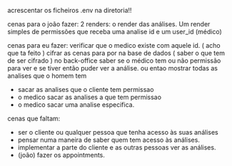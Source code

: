 acrescentar os ficheiros .env na diretoria!!

cenas para o joão fazer:
2 renders:
    o render das análises.
    Um render simples de permissões que receba uma analise id e um user_id (médico) 

cenas para eu fazer:
verificar que o medico existe com aquele id. ( acho que ta feito )
cifrar as cenas para por na base de dados ( saber o que tem de ser cifrado )
no back-office saber se o médico tem ou não permissão para ver e se tiver então puder ver a análise.
ou entao mostrar todas as analises que o homem tem 
+ sacar as analises que o cliente tem permissao 
+ o medico sacar as analises a que tem permissao
+ o medico sacar uma analise especifica.

cenas que faltam: 
 + ser o cliente ou qualquer pessoa que tenha acesso às suas análises 
 + pensar numa maneira de saber quem tem acesso às análises.
 + implementar a parte do cliente e as outras pessoas ver as análises.
 + (joão) fazer os appointments.